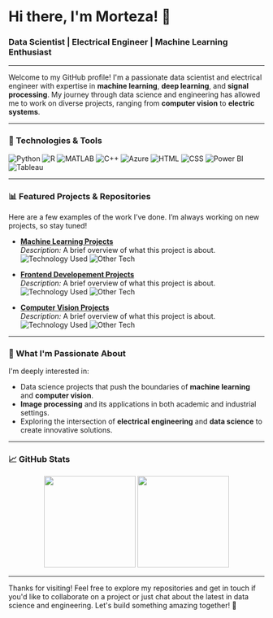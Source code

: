 

# Hi there, I'm Morteza! 👋

### Data Scientist | Electrical Engineer | Machine Learning Enthusiast

---

Welcome to my GitHub profile! I'm a passionate data scientist and electrical engineer with expertise in **machine learning**, **deep learning**, and **signal processing**. My journey through data science and engineering has allowed me to work on diverse projects, ranging from **computer vision** to **electric systems**.

---

### 🔧 Technologies & Tools

![Python](https://img.shields.io/badge/-Python-3776AB?style=flat-square&logo=python&logoColor=white)
![R](https://img.shields.io/badge/-R-276DC3?style=flat-square&logo=r&logoColor=white)
![MATLAB](https://img.shields.io/badge/-MATLAB-0076A8?style=flat-square&logo=mathworks&logoColor=white)
![C++](https://img.shields.io/badge/-C++-00599C?style=flat-square&logo=cplusplus&logoColor=white)
![Azure](https://img.shields.io/badge/-Azure-0078D4?style=flat-square&logo=microsoft-azure&logoColor=white)
![HTML](https://img.shields.io/badge/-HTML-E34F26?style=flat-square&logo=html5&logoColor=white)
![CSS](https://img.shields.io/badge/-CSS-1572B6?style=flat-square&logo=css3&logoColor=white)
![Power BI](https://img.shields.io/badge/-PowerBI-F2C811?style=flat-square&logo=powerbi&logoColor=black)
![Tableau](https://img.shields.io/badge/-Tableau-E97627?style=flat-square&logo=tableau&logoColor=white)

---

### 📊 Featured Projects & Repositories

Here are a few examples of the work I’ve done. I’m always working on new projects, so stay tuned!

- **[Machine Learning Projects](project1_link)**  
  *Description:* A brief overview of what this project is about.  
  ![Technology Used](https://img.shields.io/badge/-Python-3776AB?style=flat-square&logo=python&logoColor=white) ![Other Tech](https://img.shields.io/badge/-R-276DC3?style=flat-square&logo=r&logoColor=white)

- **[Frontend Developement Projects](project2_link)**  
  *Description:* A brief overview of what this project is about.  
  ![Technology Used](https://img.shields.io/badge/-MATLAB-0076A8?style=flat-square&logo=mathworks&logoColor=white) ![Other Tech](https://img.shields.io/badge/-Azure-0078D4?style=flat-square&logo=microsoft-azure&logoColor=white)

- **[Computer Vision Projects](project3_link)**  
  *Description:* A brief overview of what this project is about.  
  ![Technology Used](https://img.shields.io/badge/-C++-00599C?style=flat-square&logo=cplusplus&logoColor=white) ![Other Tech](https://img.shields.io/badge/-Tableau-E97627?style=flat-square&logo=tableau&logoColor=white)

---

### 🌟 What I'm Passionate About

I'm deeply interested in:

- Data science projects that push the boundaries of **machine learning** and **computer vision**.
- **Image processing** and its applications in both academic and industrial settings.
- Exploring the intersection of **electrical engineering** and **data science** to create innovative solutions.

---

### 📈 GitHub Stats

<p align="center">
  <img height="180em" src="https://github-readme-stats.vercel.app/api?username=Mortykh&show_icons=true&hide_border=true&theme=radical" />
  <img height="180em" src="https://github-readme-stats.vercel.app/api/top-langs/?username=Mortykh&exclude_repo=YOUR_GITHUB_USERNAME.github.io&show_icons=true&hide_border=true&layout=compact&langs_count=8&theme=radical"/>
</p>

---

Thanks for visiting! Feel free to explore my repositories and get in touch if you'd like to collaborate on a project or just chat about the latest in data science and engineering. Let's build something amazing together! 🚀
